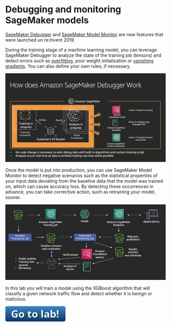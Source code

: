 # Debugging and monitoring SageMaker models

[SageMaker Debugger](https://docs.aws.amazon.com/sagemaker/latest/dg/train-debugger.html) and [SageMaker Model Monitor](https://docs.aws.amazon.com/sagemaker/latest/dg/model-monitor.html) are new features that were launched un re:Invent 2019.

During the training stage of a machine learning model, you can leverage SageMaker Debugger to analyze the state of the training job (tensors) and detect errors such as [overfitting](https://en.wikipedia.org/wiki/Overfitting#Machine_learning), poor weight initialization or [vanishing gradients](https://en.wikipedia.org/wiki/Vanishing_gradient_problem). You can also define your own rules, if necessary.

![how debugger works](debugger-how-it-works.png)

Once the model is put into production, you can use SageMaker Model Monitor to detect negative scenarios such as the statistical properties of your input data deviating from the baseline data that the model was trained on, which can cause accuracy loss. By detecting these occurrences in advance, you can take corrective action, such as retraining your model, sooner.

![how model monitor works](model-monitor-how-it-works.jpg)

In this lab you will train a model using the XGBoost algorithm that will classify a given network traffic flow and detect whether it is benign or malicious.

[![go to lab](../../_media/go-to-lab.png)](https://github.com/sirimuppala/customer-churn-prediction-amazon-sagemaker-workshop)
